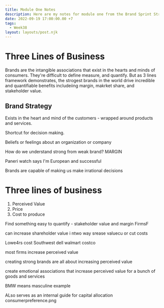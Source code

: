```yaml
---
title: Module One Notes
description: Here are my notes for module one from the Brand Sprint Strategy.
date: 2022-09-19 17:00:00.00 +7
tags:
  - Week38
layout: layouts/post.njk
---
```

# Three Lines of Business
Brands are the intangible associations that exist in the hearts and minds of consumers. They're difficult to define measure, and quantify. But as 3 lines framework demonstrates, the strogest brands in the world drive incredible and quantifiable benefits includeiing margin, makrket share, and stakeholder value.

## Brand Strategy
Exists in the heart and mind of the customers - wrapped around products and services.

Shortcut for decision making.

Beliefs or feelings about an organization or company

How do we understand strong from weak brand? MARGIN

Paneri watch says I'm European and successful

Brands are capable of making us make irrational decisions

# Three lines of business
1. Perceived Value
2. Price
3. Cost to produce

Find something easy to quantify - stakeholder value and margin FirmsF



can increase shareholder value i ntwo way srease valuecu or cut costs

Lowe4rs cost
Southwest dell walmart costco

most firms increase perceived value

creating strong brands are all about increasing perceived value

create emotional associations that increase perceived value for a bunch of goods and services

BMW means masculine example

ALso serves as an internal guide for capital allocation
consumerpreference.png


